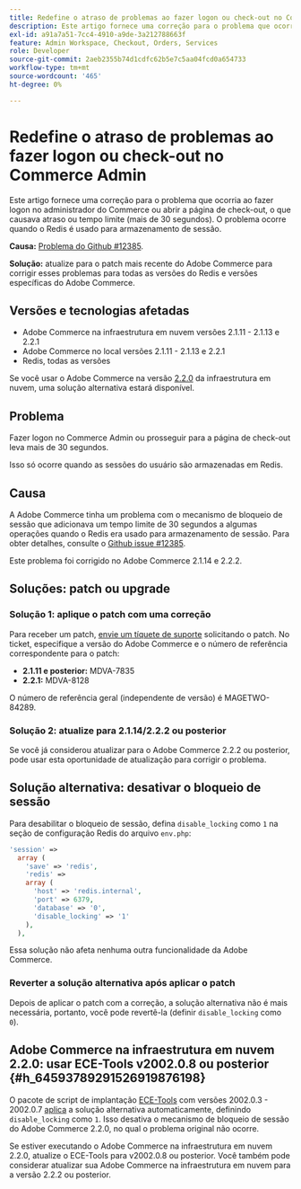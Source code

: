 ```yaml
---
title: Redefine o atraso de problemas ao fazer logon ou check-out no Commerce Admin
description: Este artigo fornece uma correção para o problema que ocorria ao fazer logon no administrador do Commerce ou abrir a página de check-out, o que causava atraso ou tempo limite (mais de 30 segundos). O problema ocorre quando o Redis é usado para armazenamento de sessão.
exl-id: a91a7a51-7cc4-4910-a9de-3a212788663f
feature: Admin Workspace, Checkout, Orders, Services
role: Developer
source-git-commit: 2aeb2355b74d1cdfc62b5e7c5aa04fcd0a654733
workflow-type: tm+mt
source-wordcount: '465'
ht-degree: 0%

---
```


# Redefine o atraso de problemas ao fazer logon ou check-out no Commerce Admin

Este artigo fornece uma correção para o problema que ocorria ao fazer logon no administrador do Commerce ou abrir a página de check-out, o que causava atraso ou tempo limite (mais de 30 segundos). O problema ocorre quando o Redis é usado para armazenamento de sessão.

**Causa:**   [Problema do Github \#12385](https://github.com/magento/magento2/issues/12385).

**Solução:** atualize para o patch mais recente do Adobe Commerce para corrigir esses problemas para todas as versões do Redis e versões específicas do Adobe Commerce.

## Versões e tecnologias afetadas

* Adobe Commerce na infraestrutura em nuvem versões 2.1.11 - 2.1.13 e 2.2.1
* Adobe Commerce no local versões 2.1.11 - 2.1.13 e 2.2.1
* Redis, todas as versões

Se você usar o Adobe Commerce na versão [2.2.0](#h_64593789291526919876198) da infraestrutura em nuvem, uma solução alternativa estará disponível.

## Problema

Fazer logon no Commerce Admin ou prosseguir para a página de check-out leva mais de 30 segundos.

Isso só ocorre quando as sessões do usuário são armazenadas em Redis.

## Causa

A Adobe Commerce tinha um problema com o mecanismo de bloqueio de sessão que adicionava um tempo limite de 30 segundos a algumas operações quando o Redis era usado para armazenamento de sessão. Para obter detalhes, consulte o [Github issue \#12385](https://github.com/magento/magento2/issues/12385).

Este problema foi corrigido no Adobe Commerce 2.1.14 e 2.2.2.

## Soluções: patch ou upgrade

### Solução 1: aplique o patch com uma correção

Para receber um patch, [envie um tíquete de suporte](/help/help-center-guide/help-center/magento-help-center-user-guide.md#submit-ticket) solicitando o patch. No ticket, especifique a versão do Adobe Commerce e o número de referência correspondente para o patch:

* **2.1.11 e posterior:** MDVA-7835
* **2.2.1:** MDVA-8128

O número de referência geral (independente de versão) é MAGETWO-84289.

### Solução 2: atualize para 2.1.14/2.2.2 ou posterior

Se você já considerou atualizar para o Adobe Commerce 2.2.2 ou posterior, pode usar esta oportunidade de atualização para corrigir o problema.

## Solução alternativa: desativar o bloqueio de sessão

Para desabilitar o bloqueio de sessão, defina `disable_locking` como `1` na seção de configuração Redis do arquivo `env.php`:

```php
'session' =>
  array (
    'save' => 'redis',
    'redis' =>
    array (
      'host' => 'redis.internal',
      'port' => 6379,
      'database' => '0',
      'disable_locking' => '1'
    ),
  ),
```

Essa solução não afeta nenhuma outra funcionalidade da Adobe Commerce.

### Reverter a solução alternativa após aplicar o patch

Depois de aplicar o patch com a correção, a solução alternativa não é mais necessária, portanto, você pode revertê-la (definir `disable_locking` como `0`).

## Adobe Commerce na infraestrutura em nuvem 2.2.0: usar ECE-Tools v2002.0.8 ou posterior {#h_64593789291526919876198}

O pacote de script de implantação [ECE-Tools](https://experienceleague.adobe.com/en/docs/commerce-cloud-service/user-guide/dev-tools/ece-tools/update-package) com versões 2002.0.3 - 2002.0.7 [aplica](https://experienceleague.adobe.com/docs/commerce-cloud-service/user-guide/dev-tools/ece-tools/update-package.html) a solução alternativa automaticamente, definindo `disable_locking` como `1`. Isso desativa o mecanismo de bloqueio de sessão do Adobe Commerce 2.2.0, no qual o problema original não ocorre.

Se estiver executando o Adobe Commerce na infraestrutura em nuvem 2.2.0, atualize o ECE-Tools para v2002.0.8 ou posterior. Você também pode considerar atualizar sua Adobe Commerce na infraestrutura em nuvem para a versão 2.2.2 ou posterior.
